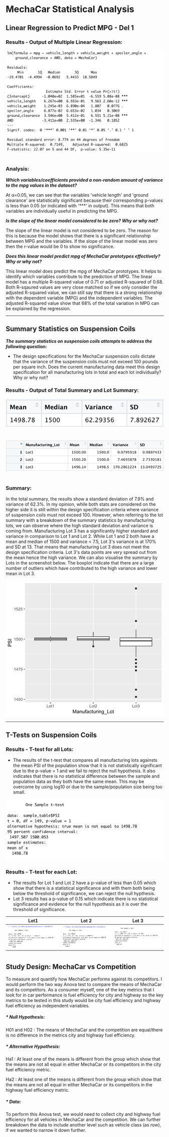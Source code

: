 # MechaCar Statistical Analysis



## Linear Regression to Predict MPG - Del 1

### Results - Output of Multiple Linear Regression:

![linear regression](https://github.com/YanLuong/MechaCar_Statistical_Analysis/blob/main/screenshots/summary_linear_regression.png)

#

### Analysis: 

***Which variables/coefficients provided a non-random amount of variance to the mpg values in the dataset?***

At α=0.05, we can see that the variables 'vehicle length' and 'ground clearance' are statistically significant because their corresponding p-values is less than 0.05 (or indicated with '***' in output). This means that both variables are individually useful in predicting the MPG.

***Is the slope of the linear model considered to be zero? Why or why not?***

The slope of the linear model is not considered to be zero. The reason for this is because the model shows that there is a significant relationship between MPG and the variables. If the slope of the linear model was zero then the r-value would be 0 to show no significance.

***Does this linear model predict mpg of MechaCar prototypes effectively? Why or why not?***

This linear model does predict the mpg of MechaCar prototypes. It helps to identify which variables contribute to the prediction of MPG. The linear model has a multiple R-squared value of 0.71 or adjusted R-squared of 0.68. Both R-sqaured values are very close matched so if we only consider the adjusted R-squared value, we can still say that there is a strong relationship with the dependent variable (MPG) and the independent variables. The adjusted R-squared value show that 68% of the total variation in MPG can be explained by the regression.

----

## Summary Statistics on Suspension Coils

***The summary statistics on suspension coils attempts to address the following question:***

* The design specifications for the MechaCar suspension coils dictate that the variance of the suspension coils must not exceed 100 pounds per square inch. Does the current manufacturing data meet this design specification for all manufacturing lots in total and each lot individually? Why or why not? 

### Results - Output of Total Summary and Lot Summary: 




![total summar](https://github.com/YanLuong/MechaCar_Statistical_Analysis/blob/main/screenshots/total_summary_del2.png)


#

![summary lot](https://github.com/YanLuong/MechaCar_Statistical_Analysis/blob/main/screenshots/lot_summary_del2.png)

#

### Summary:

In the total summary, the results show a standard deviation of 7.9% and variance of 62.3%. In my opinion, while both stats are considered on the higher side it is still within the design specification criteria where variance of suspension coils must not exceed 100. However, when referring to the lot summary with a breakdown of the summary statistics by manufacturing lots, we can observe where the high standard deviation and variance is coming from. Manufacturing Lot 3 has a significantly higher standard and variance in comparison to Lot 1 and Lot 2. While Lot 1 and 2 both have a mean and median of 1500 and variance < 7.5, Lot 3's variance is at 170% and SD at 13. That means that manufacturing Lot 3 does not meet the design specification criteria. Lot 3's data points are very spread out from the mean hence the high variance. We can also visualise the summary by Lots in the screenshot below. The boxplot indicate that there are a large number of outliers which have contributed to the high variance and lower mean in Lot 3.

![boxplot](https://github.com/YanLuong/MechaCar_Statistical_Analysis/blob/main/screenshots/boxplot.png)













----
## T-Tests on Suspension Coils



### Results - T-test for all Lots:

* The results of the t-test that compares all manufacturing lots againsts the mean PSI of the population show that it is not statistically significant due to the p-value = 1 and we fail to reject the null hypothesis. It also indicates that there is no statistical difference between the sample and population data as they both have the same mean. This may be overcome by using log10 or due to the sample/population size being too small.

![all lots](https://github.com/YanLuong/MechaCar_Statistical_Analysis/blob/main/screenshots/sample_ttest_del3.png)


### Results - T-test for each Lot:

* The results for Lot 1 and Lot 2 have a p-value of less than 0.05 which show that there is a statistical significance and with them both being below the threshold of significance, we can reject the null hypthesis.
* Lot 3 results has a p-value of 0.15 which indicate there is no statistical significance and evidence for the null hypothesis as it is over the threshold of significance.

| Lot1  | Lot 2  |  Lot 3 | 
|---|---|---|
|   ![1](https://github.com/YanLuong/MechaCar_Statistical_Analysis/blob/main/screenshots/lot1.png)|![2](https://github.com/YanLuong/MechaCar_Statistical_Analysis/blob/main/screenshots/lot2.png)   |![3](https://github.com/YanLuong/MechaCar_Statistical_Analysis/blob/main/screenshots/lot3.png)   |   

#

## Study Design: MechaCar vs Competition

To measure and quantify how MechaCar performs against its competitors. I would perform the two way Anova test to compare the means of MechaCar and its competitors. As a consumer myself, one of the key metrics that I look for in car performance is fuel efficiency for city and highway so the key metrics to be tested in this study would be city fuel efficiency and highway fuel efficiency as independent variables.

##### * Null Hypothesis: 
  
  H01 and H02 : The means of MechaCar and the competition are equal/there is no difference in the metrics city and highway fuel efficiency.
  
##### * Alternative Hypothesis:

  Ha1 : At least one of the means is different from the group which show that the means are not all equal in either MechaCar or its competitors in the city fuel efficiency metric.
  
  Ha2 : At least one of the means is different from the group which show that the means are not all equal in either MechaCar or its competitors in the highway fuel efficiency metric.
  
##### * Data:
  
  To perform this Anova test, we would need to collect city and highway fuel efficiency for all vehicles in MechaCar and the competition. We can further breakdown the data to include another level such as vehicle class (as row), if we wanted to narrow it down further.
  
 




